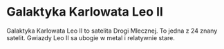 # Galaktyka Karlowata Leo II

Galaktyka Karlowata Leo II to satelita Drogi Mlecznej. To jedna z 24 znany
satelit. Gwiazdy Leo II sa ubogie w metal i relatywnie stare.
